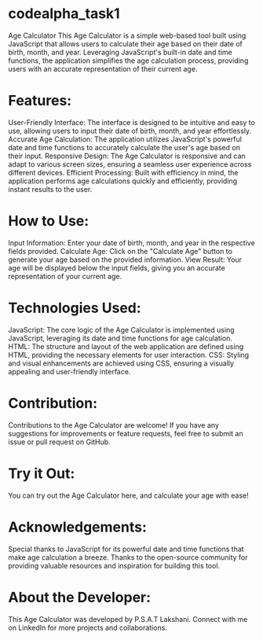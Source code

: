 # codealpha_task1
Age Calculator
This Age Calculator is a simple web-based tool built using JavaScript that allows users to calculate their age based on their date of birth, month, and year. Leveraging JavaScript's built-in date and time functions, the application simplifies the age calculation process, providing users with an accurate representation of their current age.

# Features:
User-Friendly Interface: The interface is designed to be intuitive and easy to use, allowing users to input their date of birth, month, and year effortlessly.
Accurate Age Calculation: The application utilizes JavaScript's powerful date and time functions to accurately calculate the user's age based on their input.
Responsive Design: The Age Calculator is responsive and can adapt to various screen sizes, ensuring a seamless user experience across different devices.
Efficient Processing: Built with efficiency in mind, the application performs age calculations quickly and efficiently, providing instant results to the user.

# How to Use:
Input Information: Enter your date of birth, month, and year in the respective fields provided.
Calculate Age: Click on the "Calculate Age" button to generate your age based on the provided information.
View Result: Your age will be displayed below the input fields, giving you an accurate representation of your current age.

# Technologies Used:
JavaScript: The core logic of the Age Calculator is implemented using JavaScript, leveraging its date and time functions for age calculation.
HTML: The structure and layout of the web application are defined using HTML, providing the necessary elements for user interaction.
CSS: Styling and visual enhancements are achieved using CSS, ensuring a visually appealing and user-friendly interface.

# Contribution:
Contributions to the Age Calculator are welcome! If you have any suggestions for improvements or feature requests, feel free to submit an issue or pull request on GitHub.

# Try it Out:
You can try out the Age Calculator here, and calculate your age with ease!

# Acknowledgements:
Special thanks to JavaScript for its powerful date and time functions that make age calculation a breeze.
Thanks to the open-source community for providing valuable resources and inspiration for building this tool.

# About the Developer:
This Age Calculator was developed by P.S.A.T Lakshani. Connect with me on LinkedIn for more projects and collaborations.

